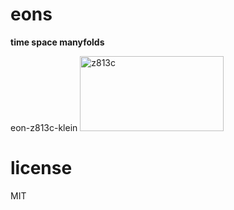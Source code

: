 # eons 

**time space manyfolds**   

 eon-z813c-klein                               [<img id="undefined" alt="z813c" 
        code="z813c" where="remote"
      ext="png" type="preview" 
      prefix="eon-z"
      outDirPath="undefined"  
      rootImgUrl="https://sifbuilder.github.com//eons/img/"
      src="https://sifbuilder.github.com//eons/img//eon-z813c-thumbnail.png"
      width="230px;" height="120px;"/>](https://sifbuilder.github.com//eons/img//index.html#eon-z813c-klein)
# license  
MIT  